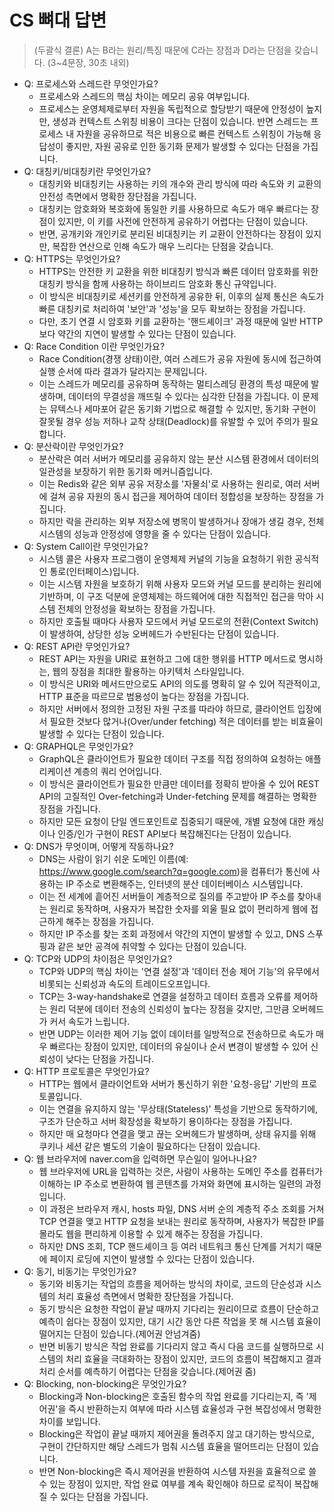 # CS 뼈대 답변

> (두괄식 결론) A는 B라는 원리/특징 때문에 C라는 장점과 D라는 단점을 갖습니다. (3~4문장, 30초 내외)

- Q: 프로세스와 스레드란 무엇인가요?
  - 프로세스와 스레드의 핵심 차이는 메모리 공유 여부입니다.
  - 프로세스는 운영체제로부터 자원을 독립적으로 할당받기 때문에 안정성이 높지만, 생성과 컨텍스트 스위칭 비용이 크다는 단점이 있습니다. 반면 스레드는 프로세스 내 자원을 공유하므로 적은 비용으로 빠른 컨텍스트 스위칭이 가능해 응답성이 좋지만, 자원 공유로 인한 동기화 문제가 발생할 수 있다는 단점을 가집니다.
- Q: 대칭키/비대칭키란 무엇인가요?
  - 대칭키와 비대칭키는 사용하는 키의 개수와 관리 방식에 따라 속도와 키 교환의 안전성 측면에서 명확한 장단점을 가집니다. 
  - 대칭키는 암호화와 복호화에 동일한 키를 사용하므로 속도가 매우 빠르다는 장점이 있지만, 이 키를 사전에 안전하게 공유하기 어렵다는 단점이 있습니다. 
  - 반면, 공개키와 개인키로 분리된 비대칭키는 키 교환이 안전하다는 장점이 있지만, 복잡한 연산으로 인해 속도가 매우 느리다는 단점을 갖습니다.
- Q: HTTPS는 무엇인가요?
  -  HTTPS는 안전한 키 교환을 위한 비대칭키 방식과 빠른 데이터 암호화를 위한 대칭키 방식을 함께 사용하는 하이브리드 암호화 통신 규약입니다. 
  -  이 방식은 비대칭키로 세션키를 안전하게 공유한 뒤, 이후의 실제 통신은 속도가 빠른 대칭키로 처리하여 '보안'과 '성능'을 모두 확보하는 장점을 가집니다. 
  -  다만, 초기 연결 시 암호화 키를 교환하는 '핸드셰이크' 과정 때문에 일반 HTTP보다 약간의 지연이 발생할 수 있다는 단점이 있습니다.
- Q: Race Condition 이란 무엇인가요?
  - Race Condition(경쟁 상태)이란, 여러 스레드가 공유 자원에 동시에 접근하여 실행 순서에 따라 결과가 달라지는 문제입니다. 
  - 이는 스레드가 메모리를 공유하며 동작하는 멀티스레딩 환경의 특성 때문에 발생하며, 데이터의 무결성을 깨뜨릴 수 있다는 심각한 단점을 가집니다. 이 문제는 뮤텍스나 세마포어 같은 동기화 기법으로 해결할 수 있지만, 동기화 구현이 잘못될 경우 성능 저하나 교착 상태(Deadlock)를 유발할 수 있어 주의가 필요합니다.
- Q: 분산락이란 무엇인가요?
  - 분산락은 여러 서버가 메모리를 공유하지 않는 분산 시스템 환경에서 데이터의 일관성을 보장하기 위한 동기화 메커니즘입니다. 
  - 이는 Redis와 같은 외부 공유 저장소를 '자물쇠'로 사용하는 원리로, 여러 서버에 걸쳐 공유 자원의 동시 접근을 제어하여 데이터 정합성을 보장하는 장점을 가집니다. 
  - 하지만 락을 관리하는 외부 저장소에 병목이 발생하거나 장애가 생길 경우, 전체 시스템의 성능과 안정성에 영향을 줄 수 있다는 단점이 있습니다.
- Q: System Call이란 무엇인가요?
  - 시스템 콜은 사용자 프로그램이 운영체제 커널의 기능을 요청하기 위한 공식적인 통로(인터페이스)입니다. 
  - 이는 시스템 자원을 보호하기 위해 사용자 모드와 커널 모드를 분리하는 원리에 기반하며, 이 구조 덕분에 운영체제는 하드웨어에 대한 직접적인 접근을 막아 시스템 전체의 안정성을 확보하는 장점을 가집니다. 
  - 하지만 호출될 때마다 사용자 모드에서 커널 모드로의 전환(Context Switch)이 발생하여, 상당한 성능 오버헤드가 수반된다는 단점이 있습니다.
- Q: REST API란 무엇인가요?
  - REST API는 자원을 URI로 표현하고 그에 대한 행위를 HTTP 메서드로 명시하는, 웹의 장점을 최대한 활용하는 아키텍처 스타일입니다. 
  - 이 방식은 URI와 메서드만으로도 API의 의도를 명확히 알 수 있어 직관적이고, HTTP 표준을 따르므로 범용성이 높다는 장점을 가집니다. 
  - 하지만 서버에서 정의한 고정된 자원 구조를 따라야 하므로, 클라이언트 입장에서 필요한 것보다 많거나(Over/under fetching) 적은 데이터를 받는 비효율이 발생할 수 있다는 단점이 있습니다.
- Q: GRAPHQL은 무엇인가요?
  - GraphQL은 클라이언트가 필요한 데이터 구조를 직접 정의하여 요청하는 애플리케이션 계층의 쿼리 언어입니다. 
  - 이 방식은 클라이언트가 필요한 만큼만 데이터를 정확히 받아올 수 있어 REST API의 고질적인 Over-fetching과 Under-fetching 문제를 해결하는 명확한 장점을 가집니다. 
  - 하지만 모든 요청이 단일 엔드포인트로 집중되기 때문에, 개별 요청에 대한 캐싱이나 인증/인가 구현이 REST API보다 복잡해진다는 단점이 있습니다.
- Q: DNS가 무엇이며, 어떻게 작동하나요?
  - DNS는 사람이 읽기 쉬운 도메인 이름(예: https://www.google.com/search?q=google.com)을 컴퓨터가 통신에 사용하는 IP 주소로 변환해주는, 인터넷의 분산 데이터베이스 시스템입니다. 
  - 이는 전 세계에 흩어진 서버들이 계층적으로 질의를 주고받아 IP 주소를 찾아내는 원리로 동작하며, 사용자가 복잡한 숫자를 외울 필요 없이 편리하게 웹에 접근하게 해주는 장점을 가집니다. 
  - 하지만 IP 주소를 찾는 조회 과정에서 약간의 지연이 발생할 수 있고, DNS 스푸핑과 같은 보안 공격에 취약할 수 있다는 단점이 있습니다.
- Q: TCP와 UDP의 차이점은 무엇인가요?
  - TCP와 UDP의 핵심 차이는 '연결 설정'과 '데이터 전송 제어 기능'의 유무에서 비롯되는 신뢰성과 속도의 트레이드오프입니다. 
  - TCP는 3-way-handshake로 연결을 설정하고 데이터 흐름과 오류를 제어하는 원리 덕분에 데이터 전송의 신뢰성이 높다는 장점을 갖지만, 그만큼 오버헤드가 커서 속도가 느립니다. 
  - 반면 UDP는 이러한 제어 기능 없이 데이터를 일방적으로 전송하므로 속도가 매우 빠르다는 장점이 있지만, 데이터의 유실이나 순서 변경이 발생할 수 있어 신뢰성이 낮다는 단점을 가집니다.
- Q: HTTP 프로토콜은 무엇인가요?
  - HTTP는 웹에서 클라이언트와 서버가 통신하기 위한 '요청-응답' 기반의 프로토콜입니다. 
  - 이는 연결을 유지하지 않는 '무상태(Stateless)' 특성을 기반으로 동작하기에, 구조가 단순하고 서버 확장성을 확보하기 용이하다는 장점을 가집니다. 
  - 하지만 매 요청마다 연결을 맺고 끊는 오버헤드가 발생하며, 상태 유지를 위해 쿠키나 세션 같은 별도의 기술이 필요하다는 단점이 있습니다.
- Q: 웹 브라우저에 naver.com을 입력하면 무슨일이 일어나나요?
  - 웹 브라우저에 URL을 입력하는 것은, 사람이 사용하는 도메인 주소를 컴퓨터가 이해하는 IP 주소로 변환하여 웹 콘텐츠를 가져와 화면에 표시하는 일련의 과정입니다. 
  - 이 과정은 브라우저 캐시, hosts 파일, DNS 서버 순의 계층적 주소 조회를 거쳐 TCP 연결을 맺고 HTTP 요청을 보내는 원리로 동작하며, 사용자가 복잡한 IP를 몰라도 웹을 편리하게 이용할 수 있게 해주는 장점을 가집니다. 
  - 하지만 DNS 조회, TCP 핸드셰이크 등 여러 네트워크 통신 단계를 거치기 때문에 페이지 로딩에 지연이 발생할 수 있다는 단점이 있습니다.
- Q: 동기, 비동기는 무엇인가요?
  - 동기와 비동기는 작업의 흐름을 제어하는 방식의 차이로, 코드의 단순성과 시스템의 처리 효율성 측면에서 명확한 장단점을 가집니다. 
  - 동기 방식은 요청한 작업이 끝날 때까지 기다리는 원리이므로 흐름이 단순하고 예측이 쉽다는 장점이 있지만, 대기 시간 동안 다른 작업을 못 해 시스템 효율이 떨어지는 단점이 있습니다.(제어권 안넘겨줌) 
  - 반면 비동기 방식은 작업 완료를 기다리지 않고 즉시 다음 코드를 실행하므로 시스템의 처리 효율을 극대화하는 장점이 있지만, 코드의 흐름이 복잡해지고 결과 처리 순서를 예측하기 어렵다는 단점을 갖습니다.(제어권 줌)
- Q: Blocking, non-blocking은 무엇인가요?
  - Blocking과 Non-blocking은 호출된 함수의 작업 완료를 기다리는지, 즉 '제어권'을 즉시 반환하는지 여부에 따라 시스템 효율성과 구현 복잡성에서 명확한 차이를 보입니다. 
  - Blocking은 작업이 끝날 때까지 제어권을 돌려주지 않고 대기하는 방식으로, 구현이 간단하지만 해당 스레드가 멈춰 시스템 효율을 떨어뜨리는 단점이 있습니다. 
  - 반면 Non-blocking은 즉시 제어권을 반환하여 시스템 자원을 효율적으로 쓸 수 있는 장점이 있지만, 작업 완료 여부를 계속 확인해야 하므로 로직이 복잡해질 수 있다는 단점을 가집니다.
